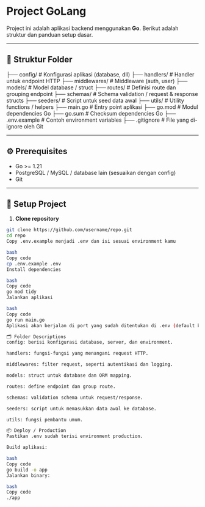 # Project GoLang

Project ini adalah aplikasi backend menggunakan **Go**. Berikut adalah struktur dan panduan setup dasar.

---

## 📁 Struktur Folder

├── config/ # Konfigurasi aplikasi (database, dll)
├── handlers/ # Handler untuk endpoint HTTP
├── middlewares/ # Middleware (auth, user)
├── models/ # Model database / struct
├── routes/ # Definisi route dan grouping endpoint
├── schemas/ # Schema validation / request & response structs
├── seeders/ # Script untuk seed data awal
├── utils/ # Utility functions / helpers
├── main.go # Entry point aplikasi
├── go.mod # Modul dependencies Go
├── go.sum # Checksum dependencies Go
├── .env.example # Contoh environment variables
├── .gitignore # File yang di-ignore oleh Git


---

## ⚙️ Prerequisites

- Go >= 1.21
- PostgreSQL / MySQL / database lain (sesuaikan dengan config)
- Git

---

## 🚀 Setup Project

1. **Clone repository**

```bash
git clone https://github.com/username/repo.git
cd repo
Copy .env.example menjadi .env dan isi sesuai environment kamu

bash
Copy code
cp .env.example .env
Install dependencies

bash
Copy code
go mod tidy
Jalankan aplikasi

bash
Copy code
go run main.go
Aplikasi akan berjalan di port yang sudah ditentukan di .env (default bisa 8080).

🗂 Folder Descriptions
config: berisi konfigurasi database, server, dan environment.

handlers: fungsi-fungsi yang menangani request HTTP.

middlewares: filter request, seperti autentikasi dan logging.

models: struct untuk database dan ORM mapping.

routes: define endpoint dan group route.

schemas: validation schema untuk request/response.

seeders: script untuk memasukkan data awal ke database.

utils: fungsi pembantu umum.

📦 Deploy / Production
Pastikan .env sudah terisi environment production.

Build aplikasi:

bash
Copy code
go build -o app
Jalankan binary:

bash
Copy code
./app
